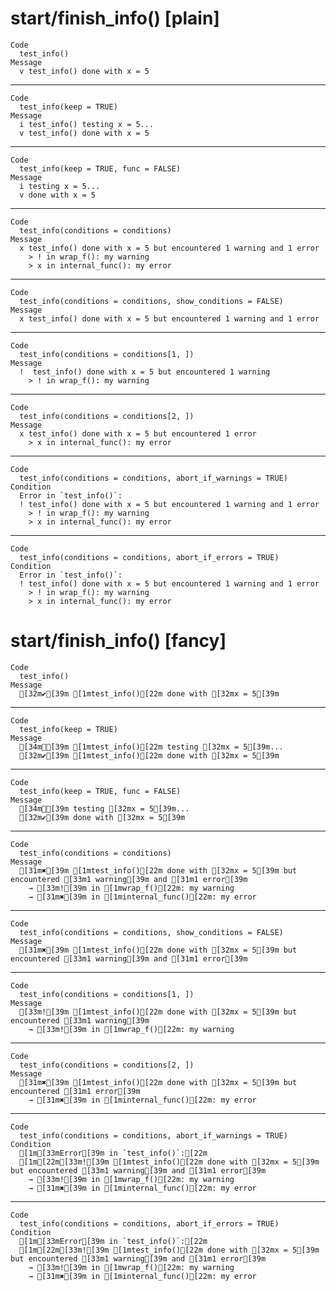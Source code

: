 # start/finish_info() [plain]

    Code
      test_info()
    Message
      v test_info() done with x = 5

---

    Code
      test_info(keep = TRUE)
    Message
      i test_info() testing x = 5...
      v test_info() done with x = 5

---

    Code
      test_info(keep = TRUE, func = FALSE)
    Message
      i testing x = 5...
      v done with x = 5

---

    Code
      test_info(conditions = conditions)
    Message
      x test_info() done with x = 5 but encountered 1 warning and 1 error
        > ! in wrap_f(): my warning
        > x in internal_func(): my error

---

    Code
      test_info(conditions = conditions, show_conditions = FALSE)
    Message
      x test_info() done with x = 5 but encountered 1 warning and 1 error

---

    Code
      test_info(conditions = conditions[1, ])
    Message
      !  test_info() done with x = 5 but encountered 1 warning
        > ! in wrap_f(): my warning

---

    Code
      test_info(conditions = conditions[2, ])
    Message
      x test_info() done with x = 5 but encountered 1 error
        > x in internal_func(): my error

---

    Code
      test_info(conditions = conditions, abort_if_warnings = TRUE)
    Condition
      Error in `test_info()`:
      ! test_info() done with x = 5 but encountered 1 warning and 1 error
        > ! in wrap_f(): my warning
        > x in internal_func(): my error

---

    Code
      test_info(conditions = conditions, abort_if_errors = TRUE)
    Condition
      Error in `test_info()`:
      ! test_info() done with x = 5 but encountered 1 warning and 1 error
        > ! in wrap_f(): my warning
        > x in internal_func(): my error

# start/finish_info() [fancy]

    Code
      test_info()
    Message
      [32m✔[39m [1mtest_info()[22m done with [32mx = 5[39m

---

    Code
      test_info(keep = TRUE)
    Message
      [34mℹ[39m [1mtest_info()[22m testing [32mx = 5[39m...
      [32m✔[39m [1mtest_info()[22m done with [32mx = 5[39m

---

    Code
      test_info(keep = TRUE, func = FALSE)
    Message
      [34mℹ[39m testing [32mx = 5[39m...
      [32m✔[39m done with [32mx = 5[39m

---

    Code
      test_info(conditions = conditions)
    Message
      [31m✖[39m [1mtest_info()[22m done with [32mx = 5[39m but encountered [33m1 warning[39m and [31m1 error[39m
        → [33m![39m in [1mwrap_f()[22m: my warning
        → [31m✖[39m in [1minternal_func()[22m: my error

---

    Code
      test_info(conditions = conditions, show_conditions = FALSE)
    Message
      [31m✖[39m [1mtest_info()[22m done with [32mx = 5[39m but encountered [33m1 warning[39m and [31m1 error[39m

---

    Code
      test_info(conditions = conditions[1, ])
    Message
      [33m![39m [1mtest_info()[22m done with [32mx = 5[39m but encountered [33m1 warning[39m
        → [33m![39m in [1mwrap_f()[22m: my warning

---

    Code
      test_info(conditions = conditions[2, ])
    Message
      [31m✖[39m [1mtest_info()[22m done with [32mx = 5[39m but encountered [31m1 error[39m
        → [31m✖[39m in [1minternal_func()[22m: my error

---

    Code
      test_info(conditions = conditions, abort_if_warnings = TRUE)
    Condition
      [1m[33mError[39m in `test_info()`:[22m
      [1m[22m[33m![39m [1mtest_info()[22m done with [32mx = 5[39m but encountered [33m1 warning[39m and [31m1 error[39m
        → [33m![39m in [1mwrap_f()[22m: my warning
        → [31m✖[39m in [1minternal_func()[22m: my error

---

    Code
      test_info(conditions = conditions, abort_if_errors = TRUE)
    Condition
      [1m[33mError[39m in `test_info()`:[22m
      [1m[22m[33m![39m [1mtest_info()[22m done with [32mx = 5[39m but encountered [33m1 warning[39m and [31m1 error[39m
        → [33m![39m in [1mwrap_f()[22m: my warning
        → [31m✖[39m in [1minternal_func()[22m: my error

